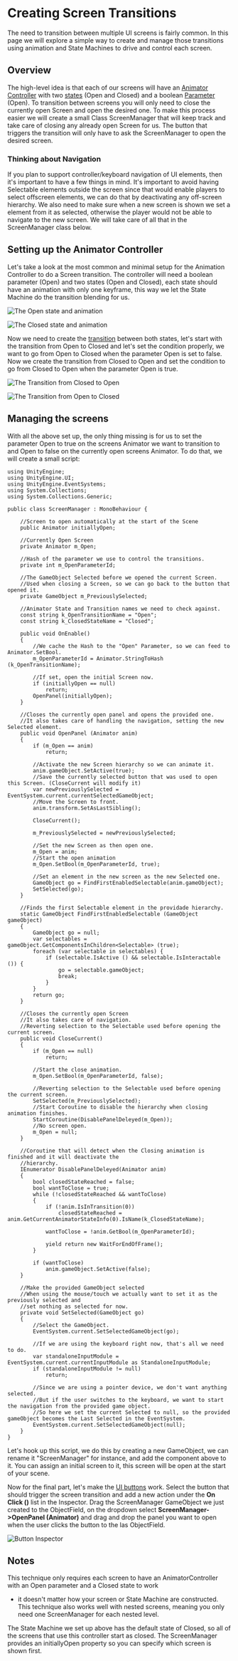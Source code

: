 # Creating Screen Transitions

The need to transition between multiple UI screens is fairly common. In this page we will explore a simple way to create
and manage those transitions using animation and State Machines to drive and control each screen.

## Overview

The high-level idea is that each of our screens will have an [Animator Controller](class-AnimatorController.md) with
two [states](class-State.md) (Open and Closed) and a boolean [Parameter](AnimationParameters.md) (Open). To transition
between screens you will only need to close the currently open Screen and open the desired one. To make this process
easier we will create a small Class ScreenManager that will keep track and take care of closing any already open Screen
for us. The button that triggers the transition will only have to ask the ScreenManager to open the desired screen.

### Thinking about Navigation

If you plan to support controller/keyboard navigation of UI elements, then it's important to have a few things in mind.
It's important to avoid having Selectable elements outside the screen since that would enable players to select
offscreen elements, we can do that by deactivating any off-screen hierarchy. We also need to make sure when a new screen
is shown we set a element from it as selected, otherwise the player would not be able to navigate to the new screen. We
will take care of all that in the ScreenManager class below.

## Setting up the Animator Controller

Let's take a look at the most common and minimal setup for the Animation Controller to do a Screen transition. The
controller will need a boolean parameter (Open) and two states (Open and Closed), each state should have an animation
with only one keyframe, this way we let the State Machine do the transition blending for us.

![The Open state and animation](images/UI_ScreenTransitionAnimatorOpen.png)

![The Closed state and animation](images/UI_ScreenTransitionAnimatorClosed.png)

Now we need to create the [transition](class-Transition.md) between both states, let's start with the transition from
Open to Closed and let's set the condition properly, we want to go from Open to Closed when the parameter Open is set to
false. Now we create the transition from Closed to Open and set the condition to go from Closed to Open when the
parameter Open is true.

![The Transition from Closed to Open](images/UI_ScreenTransitionAnimatorTransitionToOpen.png)

![The Transition from Open to Closed](images/UI_ScreenTransitionAnimatorTransitionToClosed.png)

## Managing the screens

With all the above set up, the only thing missing is for us to set the parameter Open to true on the screens Animator we
want to transition to and Open to false on the currently open screens Animator. To do that, we will create a small
script:

````
using UnityEngine;
using UnityEngine.UI;
using UnityEngine.EventSystems;
using System.Collections;
using System.Collections.Generic;

public class ScreenManager : MonoBehaviour {

    //Screen to open automatically at the start of the Scene
    public Animator initiallyOpen;

    //Currently Open Screen
    private Animator m_Open;

    //Hash of the parameter we use to control the transitions.
    private int m_OpenParameterId;

    //The GameObject Selected before we opened the current Screen.
    //Used when closing a Screen, so we can go back to the button that opened it.
    private GameObject m_PreviouslySelected;

    //Animator State and Transition names we need to check against.
    const string k_OpenTransitionName = "Open";
    const string k_ClosedStateName = "Closed";

    public void OnEnable()
    {
        //We cache the Hash to the "Open" Parameter, so we can feed to Animator.SetBool.
        m_OpenParameterId = Animator.StringToHash (k_OpenTransitionName);

        //If set, open the initial Screen now.
        if (initiallyOpen == null)
            return;
        OpenPanel(initiallyOpen);
    }

    //Closes the currently open panel and opens the provided one.
    //It also takes care of handling the navigation, setting the new Selected element.
    public void OpenPanel (Animator anim)
    {
        if (m_Open == anim)
            return;

        //Activate the new Screen hierarchy so we can animate it.
        anim.gameObject.SetActive(true);
        //Save the currently selected button that was used to open this Screen. (CloseCurrent will modify it)
        var newPreviouslySelected = EventSystem.current.currentSelectedGameObject;
        //Move the Screen to front.
        anim.transform.SetAsLastSibling();

        CloseCurrent();

        m_PreviouslySelected = newPreviouslySelected;

        //Set the new Screen as then open one.
        m_Open = anim;
        //Start the open animation
        m_Open.SetBool(m_OpenParameterId, true);

        //Set an element in the new screen as the new Selected one.
        GameObject go = FindFirstEnabledSelectable(anim.gameObject);
        SetSelected(go);
    }

    //Finds the first Selectable element in the providade hierarchy.
    static GameObject FindFirstEnabledSelectable (GameObject gameObject)
    {
        GameObject go = null;
        var selectables = gameObject.GetComponentsInChildren<Selectable> (true);
        foreach (var selectable in selectables) {
            if (selectable.IsActive () && selectable.IsInteractable ()) {
                go = selectable.gameObject;
                break;
            }
        }
        return go;
    }

    //Closes the currently open Screen
    //It also takes care of navigation.
    //Reverting selection to the Selectable used before opening the current screen.
    public void CloseCurrent()
    {
        if (m_Open == null)
            return;

        //Start the close animation.
        m_Open.SetBool(m_OpenParameterId, false);

        //Reverting selection to the Selectable used before opening the current screen.
        SetSelected(m_PreviouslySelected);
        //Start Coroutine to disable the hierarchy when closing animation finishes.
        StartCoroutine(DisablePanelDeleyed(m_Open));
        //No screen open.
        m_Open = null;
    }

    //Coroutine that will detect when the Closing animation is finished and it will deactivate the
    //hierarchy.
    IEnumerator DisablePanelDeleyed(Animator anim)
    {
        bool closedStateReached = false;
        bool wantToClose = true;
        while (!closedStateReached && wantToClose)
        {
            if (!anim.IsInTransition(0))
                closedStateReached = anim.GetCurrentAnimatorStateInfo(0).IsName(k_ClosedStateName);

            wantToClose = !anim.GetBool(m_OpenParameterId);

            yield return new WaitForEndOfFrame();
        }

        if (wantToClose)
            anim.gameObject.SetActive(false);
    }

    //Make the provided GameObject selected
    //When using the mouse/touch we actually want to set it as the previously selected and
    //set nothing as selected for now.
    private void SetSelected(GameObject go)
    {
        //Select the GameObject.
        EventSystem.current.SetSelectedGameObject(go);

        //If we are using the keyboard right now, that's all we need to do.
        var standaloneInputModule = EventSystem.current.currentInputModule as StandaloneInputModule;
        if (standaloneInputModule != null)
            return;

        //Since we are using a pointer device, we don't want anything selected.
        //But if the user switches to the keyboard, we want to start the navigation from the provided game object.
        //So here we set the current Selected to null, so the provided gameObject becomes the Last Selected in the EventSystem.
        EventSystem.current.SetSelectedGameObject(null);
    }
}
````

Let's hook up this script, we do this by creating a new GameObject, we can rename it "ScreenManager" for instance, and
add the component above to it. You can assign an initial screen to it, this screen will be open at the start of your
scene.

Now for the final part, let's make the [UI buttons](script-Button.md) work. Select the button that should trigger the
screen transition and add a new action under the **On Click ()** list in the Inspector. Drag the ScreenManager
GameObject we just created to the ObjectField, on the dropdown select **ScreenManager-&gt;OpenPanel (Animator)** and
drag and drop the panel you want to open when the user clicks the button to the las ObjectField.

![Button Inspector](images/UI_ScreenTransitionButtonInspector.png)

## Notes

This technique only requires each screen to have an AnimatorController with an Open parameter and a Closed state to work

- it doesn't matter how your screen or State Machine are constructed. This technique also works well with nested
  screens, meaning you only need one ScreenManager for each nested level.

The State Machine we set up above has the default state of Closed, so all of the screens that use this controller start
as closed. The ScreenManager provides an initiallyOpen property so you can specify which screen is shown first.
